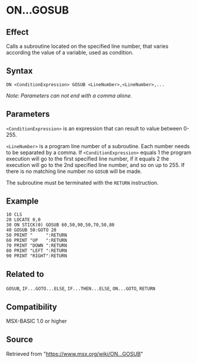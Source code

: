 # ON...GOSUB

## Effect

Calls a subroutine located on the specified line number, that varies according the value of a variable, used as condition.

## Syntax

`ON <ConditionExpression> GOSUB <LineNumber>,<LineNumber>,...`

_Note: Parameters can not end with a comma alone._

## Parameters

`<ConditionExpression>` is an expression that can result to value between 0-255.

`<LineNumber>` is a program line number of a subroutine. Each number needs to be separated by a comma. If `<ConditionExpression>` equals 1 the program execution will go to the first specified line number, if it equals 2 the execution will go to the 2nd specified line number, and so on up to 255. If there is no matching line number no `GOSUB` will be made.

The subroutine must be terminated with the `RETURN` instruction.

## Example

```basic
10 CLS
20 LOCATE 0,0
30 ON STICK(0) GOSUB 60,50,90,50,70,50,80
40 GOSUB 50:GOTO 20
50 PRINT "     ":RETURN
60 PRINT "UP   ":RETURN
70 PRINT "DOWN ":RETURN
80 PRINT "LEFT ":RETURN
90 PRINT "RIGHT":RETURN
```

## Related to

`GOSUB`, `IF...GOTO...ELSE`, `IF...THEN...ELSE`, `ON...GOTO`, `RETURN`

## Compatibility

MSX-BASIC 1.0 or higher

## Source

Retrieved from "https://www.msx.org/wiki/ON...GOSUB"
